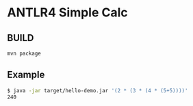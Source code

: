 # ANTLR4 Simple Calc

## BUILD
```bash
mvn package
```

## Example
```bash
$ java -jar target/hello-demo.jar '(2 * (3 * (4 * (5+5))))'
240
```


